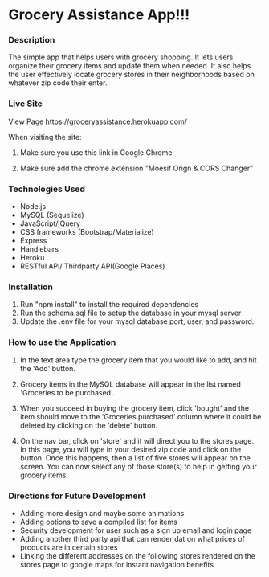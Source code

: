 # Grocery Assistance App!!!


### Description

The simple app that helps users with grocery shopping. It lets users organize their grocery items and update them when needed. It also helps the user effectively locate grocery stores in their neighborhoods based on whatever zip code their enter. 


### Live Site

View Page https://groceryassistance.herokuapp.com/

When visiting the site:
1) Make sure you use this link in Google Chrome 

2) Make sure add the chrome extension "Moesif Orign & CORS Changer"


### Technologies Used

* Node.js
* MySQL (Sequelize)
* JavaScript/jQuery
* CSS frameworks (Bootstrap/Materialize)
* Express
* Handlebars
* Heroku 
* RESTful API/ Thirdparty API(Google Places)


### Installation

1. Run "npm install" to install the required dependencies
2. Run the schema.sql file to setup the database in your mysql server
3. Update the .env file for your mysql database port, user, and password.


### How to use the Application


1. In the text area type the grocery item that you would like to add, and hit the 'Add' button.

2. Grocery items in the MySQL database will appear in the list named 'Groceries to be purchased'.

3. When you succeed in buying the grocery item, click 'bought' and the item should move to the 'Groceries purchased' column where it could be deleted by clicking on the 'delete' button.

4. On the nav bar, click on 'store' and it will direct you to the stores page. In this page, you will type in your desired zip code and click on the button. Once this happens, then a list of five stores will appear on the screen. You can now select any of those store(s) to help in getting your grocery items.


### Directions for Future Development

* Adding more design and maybe some animations 
* Adding options to save a compiled list for items
* Security development for user such as a sign up email and login page
* Adding another third party api that can render dat on what prices of products are in certain stores
* Linking the different addresses on the following stores rendered on the stores page to google maps for instant navigation benefits

